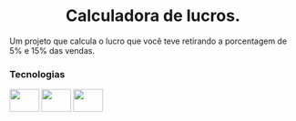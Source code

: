 <h1 align="center">
  Calculadora de lucros.
</h1>
Um projeto que calcula o lucro que você teve retirando a porcentagem de 5% e 15% das vendas.

### Tecnologias

<div>
  <img src="https://cdn.jsdelivr.net/gh/devicons/devicon/icons/html5/html5-original.svg" width="52px" height="40" />
  <img src="https://cdn.jsdelivr.net/gh/devicons/devicon/icons/css3/css3-original.svg" width="52px" height="40" />    
  <img src="https://cdn.jsdelivr.net/gh/devicons/devicon/icons/javascript/javascript-original.svg" width="52px" height="40" />
</div>
